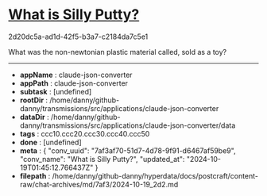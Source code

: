 # [What is Silly Putty?](https://claude.ai/chat/7af3af70-51d7-4d78-9f91-d6467af59be9)

2d20dc5a-ad1d-42f5-b3a7-c2184da7c5e1

What was the non-newtonian plastic material called, sold as a toy?

---

* **appName** : claude-json-converter
* **appPath** : claude-json-converter
* **subtask** : [undefined]
* **rootDir** : /home/danny/github-danny/transmissions/src/applications/claude-json-converter
* **dataDir** : /home/danny/github-danny/transmissions/src/applications/claude-json-converter/data
* **tags** : ccc10.ccc20.ccc30.ccc40.ccc50
* **done** : [undefined]
* **meta** : {
  "conv_uuid": "7af3af70-51d7-4d78-9f91-d6467af59be9",
  "conv_name": "What is Silly Putty?",
  "updated_at": "2024-10-19T01:45:12.766437Z"
}
* **filepath** : /home/danny/github-danny/hyperdata/docs/postcraft/content-raw/chat-archives/md/7af3/2024-10-19_2d2.md